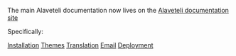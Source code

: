 The main Alaveteli documentation now lives on the [Alaveteli documentation site](http://code.alaveteli.org/)

Specifically:

[Installation](http://code.alaveteli.org/installing/)
[Themes](http://code.alaveteli.org/customising/themes/)
[Translation](http://code.alaveteli.org/customising/translation/)
[Email](http://code.alaveteli.org/installing/email/)
[Deployment](http://code.alaveteli.org/installing/deployment/)
